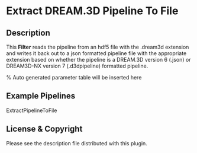 # Extract DREAM.3D Pipeline To File

## Description

This **Filter** reads the pipeline from an hdf5 file with the .dream3d extension and writes it back out to a json formatted pipeline file with the appropriate extension based on whether the pipeline is a DREAM.3D version 6 (.json) or DREAM3D-NX version 7 (.d3dpipeline) formatted pipeline.

% Auto generated parameter table will be inserted here

## Example Pipelines

ExtractPipelineToFile

## License & Copyright

Please see the description file distributed with this plugin.
